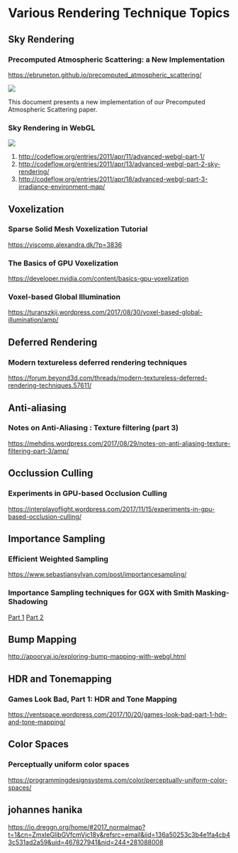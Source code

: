 # Various Rendering Technique Topics

## Sky Rendering

### Precomputed Atmospheric Scattering: a New Implementation
https://ebruneton.github.io/precomputed_atmospheric_scattering/

![](https://ebruneton.github.io/precomputed_atmospheric_scattering/atmosphere/reference/LuminanceCombineTexturesSpectralAlbedo2.png)

This document presents a new implementation of our Precomputed Atmospheric Scattering paper.

### Sky Rendering in WebGL
![](http://codeflow.org/entries/2011/apr/11/advanced-webgl-part-1/screenshots/sunrise_thumb.jpg)

1. http://codeflow.org/entries/2011/apr/11/advanced-webgl-part-1/
2. http://codeflow.org/entries/2011/apr/13/advanced-webgl-part-2-sky-rendering/
3. http://codeflow.org/entries/2011/apr/18/advanced-webgl-part-3-irradiance-environment-map/

## Voxelization

### Sparse Solid Mesh Voxelization Tutorial
https://viscomp.alexandra.dk/?p=3836

### The Basics of GPU Voxelization
https://developer.nvidia.com/content/basics-gpu-voxelization

### Voxel-based Global Illumination
https://turanszkij.wordpress.com/2017/08/30/voxel-based-global-illumination/amp/

## Deferred Rendering

### Modern textureless deferred rendering techniques
https://forum.beyond3d.com/threads/modern-textureless-deferred-rendering-techniques.57611/

## Anti-aliasing

### Notes on Anti-Aliasing : Texture filtering (part 3)
https://mehdins.wordpress.com/2017/08/29/notes-on-anti-aliasing-texture-filtering-part-3/amp/

## Occlussion Culling

### Experiments in GPU-based Occlusion Culling
https://interplayoflight.wordpress.com/2017/11/15/experiments-in-gpu-based-occlusion-culling/

## Importance Sampling

### Efficient Weighted Sampling
https://www.sebastiansylvan.com/post/importancesampling/

### Importance Sampling techniques for GGX with Smith Masking-Shadowing
[Part 1](https://schuttejoe.github.io/post/ggximportancesamplingpart1/)
[Part 2](https://schuttejoe.github.io/post/ggximportancesamplingpart2/)

## Bump Mapping
 http://apoorvaj.io/exploring-bump-mapping-with-webgl.html

## HDR and Tonemapping

### Games Look Bad, Part 1: HDR and Tone Mapping
https://ventspace.wordpress.com/2017/10/20/games-look-bad-part-1-hdr-and-tone-mapping/

## Color Spaces

### Perceptually uniform color spaces
https://programmingdesignsystems.com/color/perceptually-uniform-color-spaces/

## johannes hanika
https://jo.dreggn.org/home/#2017_normalmap?t=1&cn=ZmxleGlibGVfcmVjc18y&refsrc=email&iid=136a50253c3b4e1fa4cb43c531ad2a59&uid=467827941&nid=244+281088008



